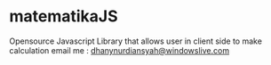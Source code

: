# matematikaJS
Opensource Javascript Library that allows user in client side to make calculation
email me : dhanynurdiansyah@windowslive.com
